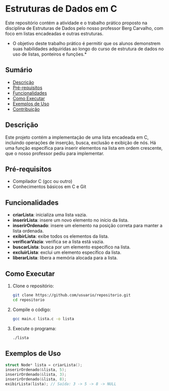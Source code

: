 # Estruturas de Dados em C

Este repositório contém a atividade e o  trabalho prático proposto na disciplina de Estruturas de Dados pelo nosso professor Berg Carvalho, com foco em listas encadeadas e outras estruturas. 


* O objetivo deste trabalho prático é permitir que os alunos demonstrem suas habilidades
adquiridas ao longo do curso de estrutura de dados no uso de listas, ponteiros e funções.*

## Sumário

- [Descrição](#descrição)
- [Pré-requisitos](#pré-requisitos)
- [Funcionalidades](#funcionalidades)
- [Como Executar](#como-executar)
- [Exemplos de Uso](#exemplos-de-uso)
- [Contribuição](#contribuição)

## Descrição

Este projeto contém a implementação de uma lista encadeada em C, incluindo operações de inserção, busca, exclusão e exibição de nós. Há uma função específica para inserir elementos na lista em ordem crescente, que o nosso professor pediu para implementar.

## Pré-requisitos

- Compilador C (gcc ou outro)
- Conhecimentos básicos em C e Git

## Funcionalidades

- **criarLista**: inicializa uma lista vazia.
- **inserirLista**: insere um novo elemento no início da lista.
- **inserirOrdenado**: insere um elemento na posição correta para manter a lista ordenada.
- **exibirLista**: exibe todos os elementos da lista.
- **verificarVazia**: verifica se a lista está vazia.
- **buscarLista**: busca por um elemento específico na lista.
- **excluirLista**: exclui um elemento específico da lista.
- **liberarLista**: libera a memória alocada para a lista.

## Como Executar

1. Clone o repositório:
    ```bash
    git clone https://github.com/usuario/repositorio.git
    cd repositorio
    ```

2. Compile o código:
    ```bash
    gcc main.c lista.c -o lista
    ```

3. Execute o programa:
    ```bash
    ./lista
    ```

## Exemplos de Uso

```c
struct Node* lista = criarLista();
inserirOrdenado(&lista, 5);
inserirOrdenado(&lista, 3);
inserirOrdenado(&lista, 8);
exibirLista(lista); // Saída: 3 -> 5 -> 8 -> NULL
```
